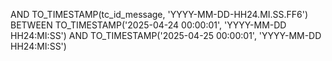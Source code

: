 AND TO_TIMESTAMP(tc_id_message, 'YYYY-MM-DD-HH24.MI.SS.FF6') BETWEEN
    TO_TIMESTAMP('2025-04-24 00:00:01', 'YYYY-MM-DD HH24:MI:SS') AND
    TO_TIMESTAMP('2025-04-25 00:00:01', 'YYYY-MM-DD HH24:MI:SS')